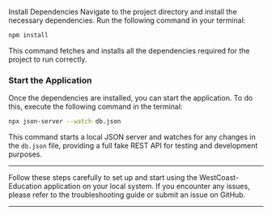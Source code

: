 Install Dependencies
Navigate to the project directory and install the necessary dependencies. Run the following command in your terminal:

```bash
npm install
```

This command fetches and installs all the dependencies required for the project to run correctly.

### Start the Application
Once the dependencies are installed, you can start the application. To do this, execute the following command in the terminal:

```bash
npx json-server --watch db.json
```

This command starts a local JSON server and watches for any changes in the `db.json` file, providing a full fake REST API for testing and development purposes.

---

Follow these steps carefully to set up and start using the WestCoast-Education application on your local system. If you encounter any issues, please refer to the troubleshooting guide or submit an issue on GitHub.

---
